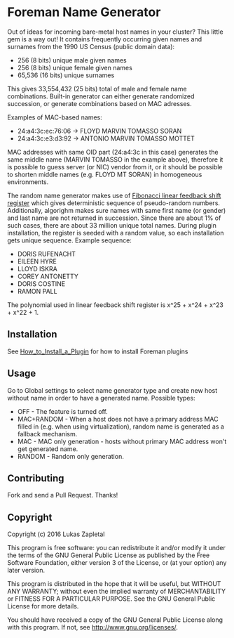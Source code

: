 # Foreman Name Generator

Out of ideas for incoming bare-metal host names in your cluster? This little gem is a way out! It contains frequently occurring given names and surnames from the 1990 US Census (public domain data):

* 256 (8 bits) unique male given names
* 256 (8 bits) unique female given names
* 65,536 (16 bits) unique surnames

This gives 33,554,432 (25 bits) total of male and female name combinations. Built-in generator can either generate randomized succession, or generate combinations based on MAC adresses.

Examples of MAC-based names:

* 24:a4:3c:ec:76:06 -> FLOYD MARVIN TOMASSO SORAN
* 24:a4:3c:e3:d3:92 -> ANTONIO MARVIN TOMASSO MOTTET

MAC addresses with same OID part (24:a4:3c in this case) generates the same middle name (MARVIN TOMASSO in the example above), therefore it is possible to guess server (or NIC) vendor from it, or it should be possible to shorten middle names (e.g. FLOYD MT SORAN) in homogeneous environments.

The random name generator makes use of [Fibonacci linear feedback shift register](https://en.wikipedia.org/wiki/Linear_feedback_shift_register) which gives deterministic sequence of pseudo-random numbers. Additionally, algorighm makes sure names with same first name (or gender) and last name are not returned in succession. Since there are about 1% of such cases, there are about 33 million unique total names. During plugin installation, the register is seeded with a random value, so each installation gets unique sequence. Example sequence:

* DORIS RUFENACHT
* EILEEN HYRE
* LLOYD ISKRA
* COREY ANTONETTY
* DORIS COSTINE
* RAMON PALL

The polynomial used in linear feedback shift register is x^25 + x^24 + x^23 + x^22 + 1.

## Installation

See [How_to_Install_a_Plugin](http://projects.theforeman.org/projects/foreman/wiki/How_to_Install_a_Plugin)
for how to install Foreman plugins

## Usage

Go to Global settings to select name generator type and create new host without name in order to have a generated name. Possible types:

* OFF - The feature is turned off.
* MAC+RANDOM - When a host does not have a primary address MAC filled in (e.g. when using virtualization), random name is generated as a fallback mechanism.
* MAC - MAC only generation - hosts without primary MAC address won't get generated name.
* RANDOM - Random only generation.

## Contributing

Fork and send a Pull Request. Thanks!

## Copyright

Copyright (c) 2016 Lukas Zapletal

This program is free software: you can redistribute it and/or modify
it under the terms of the GNU General Public License as published by
the Free Software Foundation, either version 3 of the License, or
(at your option) any later version.

This program is distributed in the hope that it will be useful,
but WITHOUT ANY WARRANTY; without even the implied warranty of
MERCHANTABILITY or FITNESS FOR A PARTICULAR PURPOSE.  See the
GNU General Public License for more details.

You should have received a copy of the GNU General Public License
along with this program.  If not, see <http://www.gnu.org/licenses/>.

